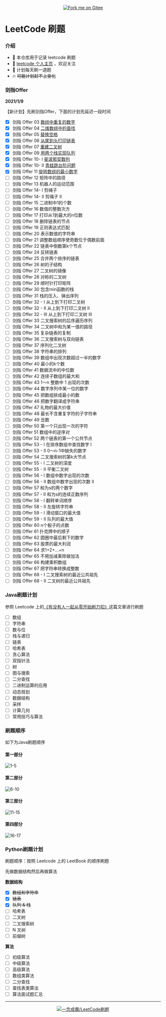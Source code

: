 <p align='center'>
<a href='https://gitee.com/eternidad33/leetcode'><img src='https://gitee.com/eternidad33/leetcode/widgets/widget_6.svg' alt='Fork me on Gitee'></img></a></p>

# LeetCode 刷题

### 介绍

- 🌴 本仓库用于记录 leetcode 刷题
- 👋 [leetcode 个人主页](https://leetcode-cn.com/u/eternidad/) ，欢迎关注
- 🚀 计划每天刷一道题
- 🔥 ~~可能计划赶不上变化~~

### 剑指Offer

**2021/1/9**

【新计划】先刷剑指Offer，下面的计划先延迟一段时间

- [x] 剑指 Offer 03 [数组中重复的数字](/剑指Offer/剑指Offer03数组中重复的数字.java)
- [x] 剑指 Offer 04 [二维数组中的查找](/剑指Offer/剑指Offer04二维数组中的查找.java)
- [x] 剑指 Offer 05 [替换空格](/剑指Offer/剑指Offer05替换空格.java)
- [x] 剑指 Offer 06 [从尾到头打印链表](/剑指Offer/剑指Offer06从尾到头打印链表.java)
- [x] 剑指 Offer 07 [重建二叉树](/剑指Offer/剑指Offer07重建二叉树.java)
- [x] 剑指 Offer 09 [用两个栈实现队列](/剑指Offer/剑指Offer09用两个栈实现队列.java)
- [x] 剑指 Offer 10- I [斐波那契数列](/剑指Offer/剑指Offer10-I斐波那契数列.java)
- [x] 剑指 Offer 10- II [青蛙跳台阶问题](/剑指Offer/剑指Offer10-II青蛙跳台阶问题.java)
- [x] 剑指 Offer 11 [旋转数组的最小数字](/剑指Offer/剑指Offer11旋转数组的最小数字.java)
- [ ] 剑指 Offer 12 矩阵中的路径
- [ ] 剑指 Offer 13 机器人的运动范围
- [ ] 剑指 Offer 14- I 剪绳子
- [ ] 剑指 Offer 14- II 剪绳子 II
- [ ] 剑指 Offer 15 二进制中1的个数
- [ ] 剑指 Offer 16 数值的整数次方
- [ ] 剑指 Offer 17 打印从1到最大的n位数
- [ ] 剑指 Offer 18 删除链表的节点
- [ ] 剑指 Offer 19 正则表达式匹配
- [ ] 剑指 Offer 20 表示数值的字符串
- [ ] 剑指 Offer 21 调整数组顺序使奇数位于偶数前面
- [ ] 剑指 Offer 22 链表中倒数第k个节点
- [ ] 剑指 Offer 24 反转链表
- [ ] 剑指 Offer 25 合并两个排序的链表
- [ ] 剑指 Offer 26 树的子结构
- [ ] 剑指 Offer 27 二叉树的镜像
- [ ] 剑指 Offer 28 对称的二叉树
- [ ] 剑指 Offer 29 顺时针打印矩阵
- [ ] 剑指 Offer 30 包含min函数的栈
- [ ] 剑指 Offer 31 栈的压入、弹出序列
- [ ] 剑指 Offer 32 - I 从上到下打印二叉树
- [ ] 剑指 Offer 32 - II 从上到下打印二叉树 II
- [ ] 剑指 Offer 32 - III 从上到下打印二叉树 III
- [ ] 剑指 Offer 33 二叉搜索树的后序遍历序列
- [ ] 剑指 Offer 34 二叉树中和为某一值的路径
- [ ] 剑指 Offer 35 复杂链表的复制
- [ ] 剑指 Offer 36 二叉搜索树与双向链表
- [ ] 剑指 Offer 37 序列化二叉树
- [ ] 剑指 Offer 38 字符串的排列
- [ ] 剑指 Offer 39 数组中出现次数超过一半的数字
- [ ] 剑指 Offer 40 最小的k个数
- [ ] 剑指 Offer 41 数据流中的中位数
- [ ] 剑指 Offer 42 连续子数组的最大和
- [ ] 剑指 Offer 43 1～n 整数中 1 出现的次数
- [ ] 剑指 Offer 44 数字序列中某一位的数字
- [ ] 剑指 Offer 45 把数组排成最小的数
- [ ] 剑指 Offer 46 把数字翻译成字符串
- [ ] 剑指 Offer 47 礼物的最大价值
- [ ] 剑指 Offer 48 最长不含重复字符的子字符串
- [ ] 剑指 Offer 49 丑数
- [ ] 剑指 Offer 50 第一个只出现一次的字符
- [ ] 剑指 Offer 51 数组中的逆序对
- [ ] 剑指 Offer 52 两个链表的第一个公共节点
- [ ] 剑指 Offer 53 - I 在排序数组中查找数字 I
- [ ] 剑指 Offer 53 - II 0～n-1中缺失的数字
- [ ] 剑指 Offer 54 二叉搜索树的第k大节点
- [ ] 剑指 Offer 55 - I 二叉树的深度
- [ ] 剑指 Offer 55 - II 平衡二叉树
- [ ] 剑指 Offer 56 - I 数组中数字出现的次数
- [ ] 剑指 Offer 56 - II 数组中数字出现的次数 II
- [ ] 剑指 Offer 57 和为s的两个数字
- [ ] 剑指 Offer 57 - II 和为s的连续正数序列
- [ ] 剑指 Offer 58 - I 翻转单词顺序
- [ ] 剑指 Offer 58 - II 左旋转字符串
- [ ] 剑指 Offer 59 - I 滑动窗口的最大值
- [ ] 剑指 Offer 59 - II 队列的最大值
- [ ] 剑指 Offer 60 n个骰子的点数
- [ ] 剑指 Offer 61 扑克牌中的顺子
- [ ] 剑指 Offer 62 圆圈中最后剩下的数字
- [ ] 剑指 Offer 63 股票的最大利润
- [ ] 剑指 Offer 64 求1+2+…+n
- [ ] 剑指 Offer 65 不用加减乘除做加法
- [ ] 剑指 Offer 66 构建乘积数组
- [ ] 剑指 Offer 67 把字符串转换成整数
- [ ] 剑指 Offer 68 - I 二叉搜索树的最近公共祖先
- [ ] 剑指 Offer 68 - II 二叉树的最近公共祖先

### Java刷题计划

参照 Leetcode 上的[《有没有人一起从零开始刷力扣》](https://leetcode-cn.com/circle/article/48kq9d/)这篇文章进行刷题

- [ ] 数组
- [ ] 字符串
- [ ] 数与位
- [ ] 栈与递归
- [ ] 链表
- [ ] 哈希表
- [ ] 贪心算法
- [ ] 双指针法
- [ ] 树
- [ ] 图与搜索
- [ ] 二分查找
- [ ] 二进制运算的应用
- [ ] 动态规划
- [ ] 数据结构
- [ ] 采样
- [ ] 计算几何
- [ ] 常用技巧与算法

### 刷题顺序

如下为Java刷题顺序

#### 第一部分

![1-5](https://cdn.jsdelivr.net/gh/eternidad33/picbed@master/img/0105.png)

#### 第二部分

![6-10](https://cdn.jsdelivr.net/gh/eternidad33/picbed@master/img/0610.png)

#### 第三部分

![11-15](https://cdn.jsdelivr.net/gh/eternidad33/picbed@master/img/1115.png)

#### 第四部分

![16-17](https://cdn.jsdelivr.net/gh/eternidad33/picbed@master/img/1617.png)

### Python刷题计划

刷题顺序：按照 Leetcode 上的 LeetBook 的顺序刷题

先做数据结构然后再做算法

**数据结构**

- [x] ~~数组和字符串~~
- [x] ~~链表~~
- [x] ~~队列 & 栈~~
- [ ] 哈希表
- [ ] 二叉树
- [ ] 二叉搜索树
- [ ] N 叉树
- [ ] 前缀树

**算法**

- [ ] 初级算法
- [ ] 中级算法
- [ ] 高级算法
- [ ] 数组类算法
- [ ] 二分查找
- [ ] 查找表类算法
- [ ] 算法面试题汇总

---

<p align='center'>
<a href='https://gitee.com/eternidad33/leetcode'><img src='https://gitee.com/eternidad33/leetcode/widgets/widget_card.svg?colors=393222,ebdfc1,fffae5,d8ca9f,393222,a28b40' alt='一念成魔/LeetCode刷题'></img></a></p>

